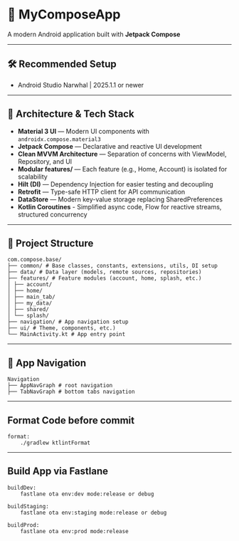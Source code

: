 
# 🚀 MyComposeApp

A modern Android application built with **Jetpack Compose**


---

## 🛠 Recommended Setup

- Android Studio Narwhal | 2025.1.1 or newer

---

## 📱 Architecture & Tech Stack

- **Material 3 UI** — Modern UI components with `androidx.compose.material3`
- **Jetpack Compose** — Declarative and reactive UI development
- **Clean MVVM Architecture** — Separation of concerns with ViewModel, Repository, and UI
- **Modular features/** — Each feature (e.g., Home, Account) is isolated for scalability
- **Hilt (DI)** — Dependency Injection for easier testing and decoupling
- **Retrofit** — Type-safe HTTP client for API communication
- **DataStore** — Modern key-value storage replacing SharedPreferences
- **Kotlin Coroutines** - Simplified async code, Flow for reactive streams, structured concurrency
---

## 📂 Project Structure

```
com.compose.base/
├── common/ # Base classes, constants, extensions, utils, DI setup
├── data/ # Data layer (models, remote sources, repositories)
├── features/ # Feature modules (account, home, splash, etc.)
│ ├── account/
│ ├── home/
│ ├── main_tab/
│ ├── my_data/
│ ├── shared/
│ └── splash/
├── navigation/ # App navigation setup
├── ui/ # Theme, components, etc.)
└── MainActivity.kt # App entry point
```

---

## 🧭 App Navigation

```
Navigation
├── AppNavGraph # root navigation
├── TabNavGraph # bottom tabs navigation
````

---


## Format Code before commit

```
format:
	./gradlew ktlintFormat
````
---


## Build App via Fastlane

```
buildDev:
	fastlane ota env:dev mode:release or debug
	
buildStaging:
	fastlane ota env:staging mode:release or debug

buildProd:
	fastlane ota env:prod mode:release 

````